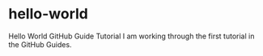 # hello-world
Hello World GitHub Guide Tutorial
I am working through the first tutorial in the GitHub Guides.
